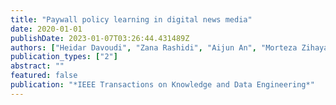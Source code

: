 ```yaml
---
title: "Paywall policy learning in digital news media"
date: 2020-01-01
publishDate: 2023-01-07T03:26:44.431489Z
authors: ["Heidar Davoudi", "Zana Rashidi", "Aijun An", "Morteza Zihayat", "Gordon Edall"]
publication_types: ["2"]
abstract: ""
featured: false
publication: "*IEEE Transactions on Knowledge and Data Engineering*"
---
```



